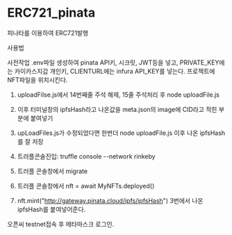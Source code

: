 # ERC721_pinata
피나타를 이용하여 ERC721발행

사용법

사전작업 .env파일 생성하여 pinata API키, 시크릿, JWT등을 넣고, PRIVATE_KEY에는 카이카스지갑 개인키, CLIENTURL에는 infura API_KEY를 넣는다.
프로젝트에 NFT파일을 위치시킨다.

1. uploadFilse.js에서 14번째줄 주석 해제, 15줄 주석처리 후 node uploadFile.js

2. 이후 터미널창의 ipfsHash라고 나온값을 meta.json의 image에 CID라고 적힌 부분에 붙여넣기

3. upLoadFiles.js가 수정되었다면 한번더 node uploadFile.js 이후 나온 ipfsHash를 잘 저장

4. 트러플콘솔진입: truffle console --network rinkeby

5. 트러플 콘솔창에서 migrate

6. 트러플 콘솔창에서 nft = await MyNFTs.deployed() 

7. nft.mint("http://gateway.pinata.cloud/ipfs/ipfsHash")
   3번에서 나온 ipfsHash를 붙여넣어준다.

오픈씨 testnet접속 후 메타마스크 로그인.
